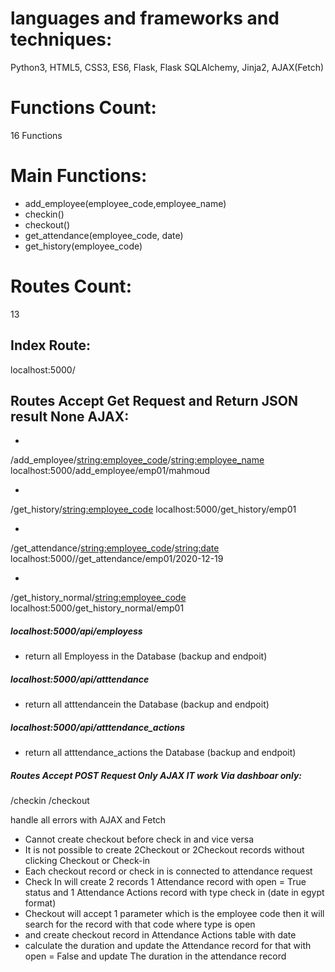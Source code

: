 
# languages and frameworks and techniques:
Python3, HTML5, CSS3, ES6, Flask, Flask SQLAlchemy, Jinja2, AJAX(Fetch)

# Functions Count:
16 Functions

# Main Functions:
* add_employee(employee_code,employee_name)
* checkin()
* checkout()
* get_attendance(employee_code, date)
* get_history(employee_code)


# Routes Count:
13

## Index Route: 
localhost:5000/

## Routes Accept Get Request and Return JSON result None AJAX:
*
/add_employee/<string:employee_code>/<string:employee_name>
localhost:5000/add_employee/emp01/mahmoud

*
/get_history/<string:employee_code>
localhost:5000/get_history/emp01

*
/get_attendance/<string:employee_code>/<string:date>
localhost:5000//get_attendance/emp01/2020-12-19

*
/get_history_normal/<string:employee_code>
localhost:5000/get_history_normal/emp01


##### localhost:5000/api/employess
* return all Employess in the Database (backup and endpoit)

##### localhost:5000/api/atttendance
* return all atttendancein the Database (backup and endpoit)


##### localhost:5000/api/atttendance_actions
* return all atttendance_actions the Database (backup and endpoit)





##### Routes Accept POST Request Only AJAX IT work Via dashboar only:
/checkin
/checkout

handle all errors with AJAX and Fetch

* Cannot create checkout before check in and vice versa
* It is not possible to create 2Checkout or 2Checkout records without clicking Checkout or Check-in
* Each checkout record or check in is connected to attendance request
* Check In will create 2 records 1 Attendance record with open = True status and 1 Attendance Actions record with type check in (date in egypt format)
* Checkout will accept 1 parameter which is the employee code then it will search for the record with that code where type is open 
* and create checkout record in Attendance Actions table with date
* calculate the duration and update the Attendance record for that with open = False  and update The duration in the attendance record

